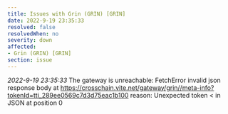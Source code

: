 ```yaml
---
title: Issues with Grin (GRIN) [GRIN]
date: 2022-9-19 23:35:33
resolved: false
resolvedWhen: no
severity: down
affected:
- Grin (GRIN) [GRIN]
section: issue
---
```


*2022-9-19 23:35:33* The gateway is unreachable: FetchError invalid json response body at https://crosschain.vite.net/gateway/grin//meta-info?tokenId=tti_289ee0569c7d3d75eac1b100 reason: Unexpected token < in JSON at position 0